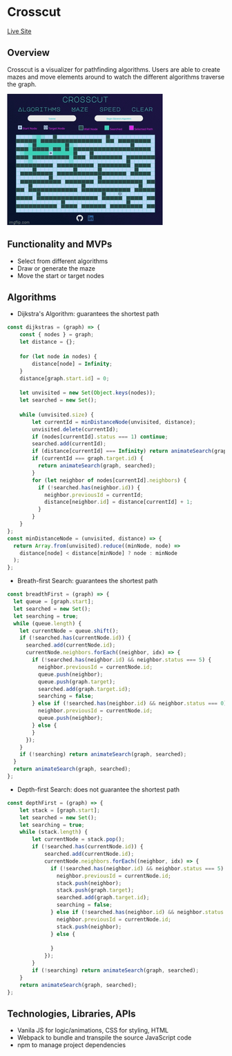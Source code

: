 # Crosscut
[Live Site](https://tkoh13.github.io/Crosscut/#)
## Overview 

Crosscut is a visualizer for pathfinding algorithms. Users are able to create mazes and move elements around to watch the different algorithms traverse the graph. 

![demo](https://github.com/tkoh13/Crosscut/blob/main/assets/demo.gif)

## Functionality and MVPs

- Select from different algorithms
- Draw or generate the maze
- Move the start or target nodes 

## Algorithms

- Dijkstra's Algorithm: guarantees the shortest path
```javascript
const dijkstras = (graph) => {
    const { nodes } = graph;
    let distance = {};

    for (let node in nodes) {
        distance[node] = Infinity;
    }
    distance[graph.start.id] = 0;

    let unvisited = new Set(Object.keys(nodes)); 
    let searched = new Set();

    while (unvisited.size) {
        let currentId = minDistanceNode(unvisited, distance);
        unvisited.delete(currentId);
        if (nodes[currentId].status === 1) continue;
        searched.add(currentId);
        if (distance[currentId] === Infinity) return animateSearch(graph, searched);
        if (currentId === graph.target.id) {
          return animateSearch(graph, searched);
        }
        for (let neighbor of nodes[currentId].neighbors) {
          if (!searched.has(neighbor.id)) {
            neighbor.previousId = currentId;
            distance[neighbor.id] = distance[currentId] + 1;
          }
        }
    }
};
const minDistanceNode = (unvisited, distance) => {
  return Array.from(unvisited).reduce((minNode, node) =>
    distance[node] < distance[minNode] ? node : minNode
  );
};
```
- Breath-first Search: guarantees the shortest path
```javascript 
const breadthFirst = (graph) => {
  let queue = [graph.start];
  let searched = new Set();
  let searching = true;
  while (queue.length) {
    let currentNode = queue.shift();
    if (!searched.has(currentNode.id)) {
      searched.add(currentNode.id);
      currentNode.neighbors.forEach((neighbor, idx) => {
        if (!searched.has(neighbor.id) && neighbor.status === 5) {
          neighbor.previousId = currentNode.id;
          queue.push(neighbor);
          queue.push(graph.target);
          searched.add(graph.target.id);
          searching = false;
        } else if (!searched.has(neighbor.id) && neighbor.status === 0) {
          neighbor.previousId = currentNode.id;
          queue.push(neighbor);
        } else {
        }
      });
    }
    if (!searching) return animateSearch(graph, searched);
  }
  return animateSearch(graph, searched);
};
```
- Depth-first Search: does not guarantee the shortest path
```javascript
const depthFirst = (graph) => {
    let stack = [graph.start];
    let searched = new Set();
    let searching = true;
    while (stack.length) {
        let currentNode = stack.pop();
        if (!searched.has(currentNode.id)) {
            searched.add(currentNode.id);
            currentNode.neighbors.forEach((neighbor, idx) => {
              if (!searched.has(neighbor.id) && neighbor.status === 5) {
                neighbor.previousId = currentNode.id;
                stack.push(neighbor);
                stack.push(graph.target);
                searched.add(graph.target.id);
                searching = false;
              } else if (!searched.has(neighbor.id) && neighbor.status === 0) {
                neighbor.previousId = currentNode.id;
                stack.push(neighbor);
              } else {

              }
            });
        }
        if (!searching) return animateSearch(graph, searched);
    }
    return animateSearch(graph, searched);
};
```

## Technologies, Libraries, APIs

- Vanila JS for logic/animations, CSS for styling, HTML
- Webpack to bundle and transpile the source JavaScript code
- npm to manage project dependencies 
